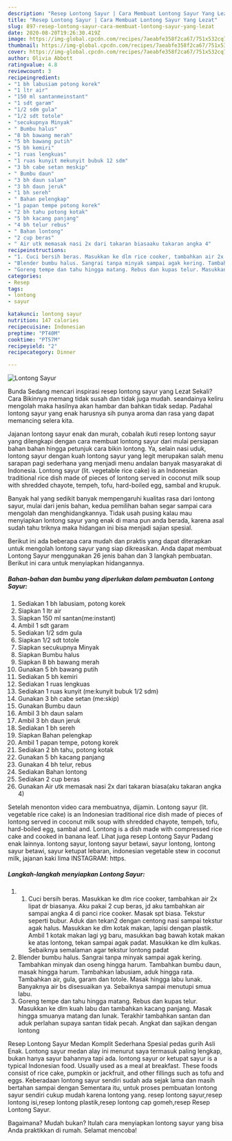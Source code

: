 ```yaml
---
description: "Resep Lontong Sayur | Cara Membuat Lontong Sayur Yang Lezat"
title: "Resep Lontong Sayur | Cara Membuat Lontong Sayur Yang Lezat"
slug: 897-resep-lontong-sayur-cara-membuat-lontong-sayur-yang-lezat
date: 2020-08-20T19:26:30.419Z
image: https://img-global.cpcdn.com/recipes/7aeabfe358f2ca67/751x532cq70/lontong-sayur-foto-resep-utama.jpg
thumbnail: https://img-global.cpcdn.com/recipes/7aeabfe358f2ca67/751x532cq70/lontong-sayur-foto-resep-utama.jpg
cover: https://img-global.cpcdn.com/recipes/7aeabfe358f2ca67/751x532cq70/lontong-sayur-foto-resep-utama.jpg
author: Olivia Abbott
ratingvalue: 4.8
reviewcount: 3
recipeingredient:
- "1 bh labusiam potong korek"
- "1 ltr air"
- "150 ml santanmeinstant"
- "1 sdt garam"
- "1/2 sdm gula"
- "1/2 sdt totole"
- "secukupnya Minyak"
- " Bumbu halus"
- "8 bh bawang merah"
- "5 bh bawang putih"
- "5 bh kemiri"
- "1 ruas lengkuas"
- "1 ruas kunyit mekunyit bubuk 12 sdm"
- "3 bh cabe setan meskip"
- " Bumbu daun"
- "3 bh daun salam"
- "3 bh daun jeruk"
- "1 bh sereh"
- " Bahan pelengkap"
- "1 papan tempe potong korek"
- "2 bh tahu potong kotak"
- "5 bh kacang panjang"
- "4 bh telur rebus"
- " Bahan lontong"
- "2 cup beras"
- " Air utk memasak nasi 2x dari takaran biasaaku takaran angka 4"
recipeinstructions:
- "1. Cuci bersih beras. Masukkan ke dlm rice cooker, tambahkan air 2x lipat dr biasanya. Aku pakai 2 cup beras, jd aku tambahkan air sampai angka 4 di panci rice cooker. Masak spt biasa. Tekstur seperti bubur. Aduk dan tekan2 dengan centong nasi sampai tekstur agak halus. Masukkan ke dlm kotak makan, lapisi dengan plastik. Ambil 1 kotak makan lagi yg baru, masukkan bag bawah kotak makan ke atas lontong, tekan sampai agak padat. Masukkan ke dlm kulkas. Sebaiknya semalaman agar tekstur lontong padat"
- "Blender bumbu halus. Sangrai tanpa minyak sampai agak kering. Tambahkan minyak dan oseng hingga harum. Tambahkan bumbu daun, masak hingga harum. Tambahkan labusiam, aduk hingga rata. Tambahkan air, gula, garam dan totole. Masak hingga labu lunak. Banyaknya air bs disesuaikan ya. Sebaiknya sampai menutupi smua labu."
- "Goreng tempe dan tahu hingga matang. Rebus dan kupas telur. Masukkan ke dlm kuah labu dan tambahkan kacang panjang. Masak hingga smuanya matang dan lunak. Terakhir tambahkan santan dan aduk perlahan supaya santan tidak pecah. Angkat dan sajikan dengan lontong"
categories:
- Resep
tags:
- lontong
- sayur

katakunci: lontong sayur 
nutrition: 147 calories
recipecuisine: Indonesian
preptime: "PT40M"
cooktime: "PT57M"
recipeyield: "2"
recipecategory: Dinner

---
```



![Lontong Sayur](https://img-global.cpcdn.com/recipes/7aeabfe358f2ca67/751x532cq70/lontong-sayur-foto-resep-utama.jpg)

Bunda Sedang mencari inspirasi resep lontong sayur yang Lezat Sekali? Cara Bikinnya memang tidak susah dan tidak juga mudah. seandainya keliru mengolah maka hasilnya akan hambar dan bahkan tidak sedap. Padahal lontong sayur yang enak harusnya sih punya aroma dan rasa yang dapat memancing selera kita.

Jajanan lontong sayur enak dan murah, cobalah ikuti resep lontong sayur yang dilengkapi dengan cara membuat lontong sayur dari mulai persiapan bahan bahan hingga petunjuk cara bikin lontong. Ya, selain nasi uduk, lontong sayur dengan kuah lontong sayur yang legit merupakan salah menu sarapan pagi sederhana yang menjadi menu andalan banyak masyarakat di Indonesia. Lontong sayur (lit. vegetable rice cake) is an Indonesian traditional rice dish made of pieces of lontong served in coconut milk soup with shredded chayote, tempeh, tofu, hard-boiled egg, sambal and krupuk.

Banyak hal yang sedikit banyak mempengaruhi kualitas rasa dari lontong sayur, mulai dari jenis bahan, kedua pemilihan bahan segar sampai cara mengolah dan menghidangkannya. Tidak usah pusing kalau mau menyiapkan lontong sayur yang enak di mana pun anda berada, karena asal sudah tahu triknya maka hidangan ini bisa menjadi sajian spesial.


Berikut ini ada beberapa cara mudah dan praktis yang dapat diterapkan untuk mengolah lontong sayur yang siap dikreasikan. Anda dapat membuat Lontong Sayur menggunakan 26 jenis bahan dan 3 langkah pembuatan. Berikut ini cara untuk menyiapkan hidangannya.

<!--inarticleads1-->

##### Bahan-bahan dan bumbu yang diperlukan dalam pembuatan Lontong Sayur:

1. Sediakan 1 bh labusiam, potong korek
1. Siapkan 1 ltr air
1. Siapkan 150 ml santan(me:instant)
1. Ambil 1 sdt garam
1. Sediakan 1/2 sdm gula
1. Siapkan 1/2 sdt totole
1. Siapkan secukupnya Minyak
1. Siapkan  Bumbu halus
1. Siapkan 8 bh bawang merah
1. Gunakan 5 bh bawang putih
1. Sediakan 5 bh kemiri
1. Sediakan 1 ruas lengkuas
1. Sediakan 1 ruas kunyit (me:kunyit bubuk 1/2 sdm)
1. Gunakan 3 bh cabe setan (me:skip)
1. Gunakan  Bumbu daun
1. Ambil 3 bh daun salam
1. Ambil 3 bh daun jeruk
1. Sediakan 1 bh sereh
1. Siapkan  Bahan pelengkap
1. Ambil 1 papan tempe, potong korek
1. Sediakan 2 bh tahu, potong kotak
1. Gunakan 5 bh kacang panjang
1. Gunakan 4 bh telur, rebus
1. Sediakan  Bahan lontong
1. Sediakan 2 cup beras
1. Gunakan  Air utk memasak nasi 2x dari takaran biasa(aku takaran angka 4)


Setelah menonton video cara membuatnya, dijamin. Lontong sayur (lit. vegetable rice cake) is an Indonesian traditional rice dish made of pieces of lontong served in coconut milk soup with shredded chayote, tempeh, tofu, hard-boiled egg, sambal and. Lontong is a dish made with compressed rice cake and cooked in banana leaf. Lihat juga resep Lontong Sayur Padang enak lainnya. lontong sayur, lontong sayur betawi, sayur lontong, lontong sayur betawi, sayur ketupat lebaran, indonesian vegetable stew in coconut milk, jajanan kaki lima INSTAGRAM: https. 

<!--inarticleads2-->

##### Langkah-langkah menyiapkan Lontong Sayur:

1. 1. Cuci bersih beras. Masukkan ke dlm rice cooker, tambahkan air 2x lipat dr biasanya. Aku pakai 2 cup beras, jd aku tambahkan air sampai angka 4 di panci rice cooker. Masak spt biasa. Tekstur seperti bubur. Aduk dan tekan2 dengan centong nasi sampai tekstur agak halus. Masukkan ke dlm kotak makan, lapisi dengan plastik. Ambil 1 kotak makan lagi yg baru, masukkan bag bawah kotak makan ke atas lontong, tekan sampai agak padat. Masukkan ke dlm kulkas. Sebaiknya semalaman agar tekstur lontong padat
1. Blender bumbu halus. Sangrai tanpa minyak sampai agak kering. Tambahkan minyak dan oseng hingga harum. Tambahkan bumbu daun, masak hingga harum. Tambahkan labusiam, aduk hingga rata. Tambahkan air, gula, garam dan totole. Masak hingga labu lunak. Banyaknya air bs disesuaikan ya. Sebaiknya sampai menutupi smua labu.
1. Goreng tempe dan tahu hingga matang. Rebus dan kupas telur. Masukkan ke dlm kuah labu dan tambahkan kacang panjang. Masak hingga smuanya matang dan lunak. Terakhir tambahkan santan dan aduk perlahan supaya santan tidak pecah. Angkat dan sajikan dengan lontong


Resep Lontong Sayur Medan Komplit Sederhana Spesial pedas gurih Asli Enak. Lontong sayur medan alay ini menurut saya termasuk paling lengkap, bukan hanya sayur bahannya tapi ada. lontong sayur or ketupat sayur is a typical Indonesian food. Usually used as a meal at breakfast. These foods consist of rice cake, pumpkin or jackfruit, and other fillings such as tofu and eggs. Keberadaan lontong sayur sendiri sudah ada sejak lama dan masih bertahan sampai dengan Sementara itu, untuk proses pembuatan lontong sayur sendiri cukup mudah karena lontong yang. resep lontong sayur,resep lontong isi,resep lontong plastik,resep lontong cap gomeh,resep Resep Lontong Sayur. 

Bagaimana? Mudah bukan? Itulah cara menyiapkan lontong sayur yang bisa Anda praktikkan di rumah. Selamat mencoba!
